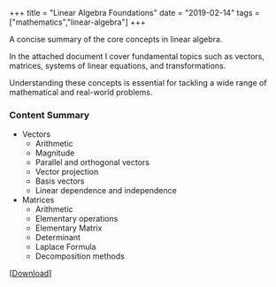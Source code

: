 +++
title = "Linear Algebra Foundations"
date = "2019-02-14"
tags = ["mathematics","linear-algebra"]
+++

A concise summary of the core concepts in linear algebra.

In the attached document I cover fundamental topics such as vectors, matrices,
systems of linear equations, and transformations.

Understanding these concepts is essential for tackling a wide range of
mathematical and real-world problems.

### Content Summary

* Vectors
    - Arithmetic
    - Magnitude
    - Parallel and orthogonal vectors
    - Vector projection
    - Basis vectors
    - Linear dependence and independence
* Matrices
    - Arithmetic
    - Elementary operations
    - Elementary Matrix
    - Determinant
    - Laplace Formula
    - Decomposition methods

[[Download](/companions/linear-algebra.pdf)]

